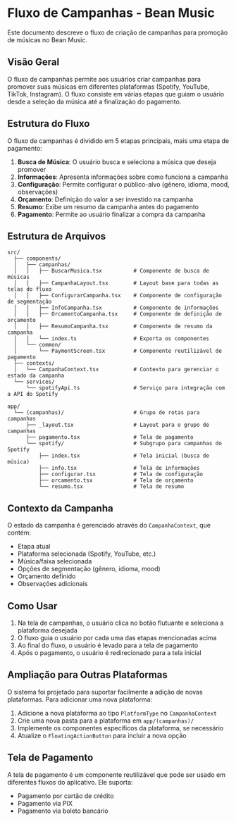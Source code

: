 # Fluxo de Campanhas - Bean Music

Este documento descreve o fluxo de criação de campanhas para promoção de músicas no Bean Music.

## Visão Geral

O fluxo de campanhas permite aos usuários criar campanhas para promover suas músicas em diferentes plataformas (Spotify, YouTube, TikTok, Instagram). O fluxo consiste em várias etapas que guiam o usuário desde a seleção da música até a finalização do pagamento.

## Estrutura do Fluxo

O fluxo de campanhas é dividido em 5 etapas principais, mais uma etapa de pagamento:

1. **Busca de Música**: O usuário busca e seleciona a música que deseja promover
2. **Informações**: Apresenta informações sobre como funciona a campanha
3. **Configuração**: Permite configurar o público-alvo (gênero, idioma, mood, observações)
4. **Orçamento**: Definição do valor a ser investido na campanha
5. **Resumo**: Exibe um resumo da campanha antes do pagamento
6. **Pagamento**: Permite ao usuário finalizar a compra da campanha

## Estrutura de Arquivos

```
src/
  ├── components/
  │   ├── campanhas/
  │   │   ├── BuscarMusica.tsx          # Componente de busca de músicas
  │   │   ├── CampanhaLayout.tsx        # Layout base para todas as telas do fluxo
  │   │   ├── ConfigurarCampanha.tsx    # Componente de configuração de segmentação
  │   │   ├── InfoCampanha.tsx          # Componente de informações
  │   │   ├── OrcamentoCampanha.tsx     # Componente de definição de orçamento
  │   │   ├── ResumoCampanha.tsx        # Componente de resumo da campanha
  │   │   └── index.ts                  # Exporta os componentes
  │   └── common/
  │       └── PaymentScreen.tsx         # Componente reutilizável de pagamento
  ├── contexts/
  │   └── CampanhaContext.tsx           # Contexto para gerenciar o estado da campanha
  └── services/
      └── spotifyApi.ts                 # Serviço para integração com a API do Spotify
```

```
app/
  └── (campanhas)/                      # Grupo de rotas para campanhas
      ├── _layout.tsx                   # Layout para o grupo de campanhas
      ├── pagamento.tsx                 # Tela de pagamento
      └── spotify/                      # Subgrupo para campanhas do Spotify
          ├── index.tsx                 # Tela inicial (busca de música)
          ├── info.tsx                  # Tela de informações
          ├── configurar.tsx            # Tela de configuração
          ├── orcamento.tsx             # Tela de orçamento
          └── resumo.tsx                # Tela de resumo
```

## Contexto da Campanha

O estado da campanha é gerenciado através do `CampanhaContext`, que contém:

- Etapa atual
- Plataforma selecionada (Spotify, YouTube, etc.)
- Música/faixa selecionada
- Opções de segmentação (gênero, idioma, mood)
- Orçamento definido
- Observações adicionais

## Como Usar

1. Na tela de campanhas, o usuário clica no botão flutuante e seleciona a plataforma desejada
2. O fluxo guia o usuário por cada uma das etapas mencionadas acima
3. Ao final do fluxo, o usuário é levado para a tela de pagamento
4. Após o pagamento, o usuário é redirecionado para a tela inicial

## Ampliação para Outras Plataformas

O sistema foi projetado para suportar facilmente a adição de novas plataformas. Para adicionar uma nova plataforma:

1. Adicione a nova plataforma ao tipo `PlatformType` no `CampanhaContext`
2. Crie uma nova pasta para a plataforma em `app/(campanhas)/`
3. Implemente os componentes específicos da plataforma, se necessário
4. Atualize o `FloatingActionButton` para incluir a nova opção

## Tela de Pagamento

A tela de pagamento é um componente reutilizável que pode ser usado em diferentes fluxos do aplicativo. Ele suporta:

- Pagamento por cartão de crédito
- Pagamento via PIX
- Pagamento via boleto bancário
